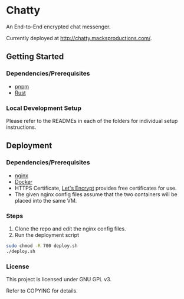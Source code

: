 # Chatty

An End-to-End encrypted chat messenger.

Currently deployed at http://chatty.macksproductions.com/.

## Getting Started

### Dependencies/Prerequisites

* [pnpm](https://pnpm.io/installation)
* [Rust](https://www.rust-lang.org/learn/get-started)

### Local Development Setup

Please refer to the READMEs in each of the folders for individual setup instructions.

## Deployment

### Dependencies/Prerequisites
* [nginx](https://nginx.org/en/docs/install.html)
* [Docker](https://docs.docker.com/get-docker/)
* HTTPS Certificate, [Let's Encrypt](https://letsencrypt.org/getting-started/) provides free certificates for use.
* The given nginx config files assume that the two containers will be placed into the same VM.

### Steps
1. Clone the repo and edit the nginx config files.
2. Run the deployment script
```bash
sudo chmod -R 700 deploy.sh
./deploy.sh
```

### License

This project is licensed under GNU GPL v3.

Refer to COPYING for details.
